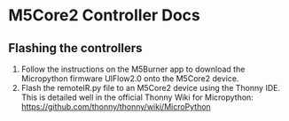 # M5Core2 Controller Docs

## Flashing the controllers
1. Follow the instructions on the M5Burner app to download the Micropython firmware UIFlow2.0 onto the M5Core2 device. 
2. Flash the remoteIR.py file to an M5Core2 device using the Thonny IDE. This is detailed well in the official Thonny Wiki for Micropython:
   https://github.com/thonny/thonny/wiki/MicroPython
